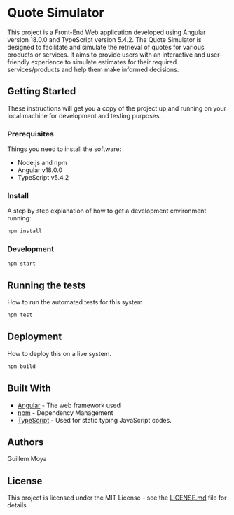 # Quote Simulator

This project is a Front-End Web application developed using Angular version 18.0.0 and TypeScript version 5.4.2. The Quote Simulator is designed to facilitate and simulate the retrieval of quotes for various products or services. It aims to provide users with an interactive and user-friendly experience to simulate estimates for their required services/products and help them make informed decisions.

## Getting Started

These instructions will get you a copy of the project up and running on your local machine for development and testing purposes.

### Prerequisites

Things you need to install the software:

- Node.js and npm
- Angular v18.0.0
- TypeScript v5.4.2

### Install

A step by step explanation of how to get a development environment running:

```bash
npm install
```

### Development

```bash
npm start
```

## Running the tests

How to run the automated tests for this system

```bash
npm test
```

## Deployment

How to deploy this on a live system.

```bash
npm build
```

## Built With

- [Angular](https://angular.io/) - The web framework used
- [npm](https://www.npmjs.com/) - Dependency Management
- [TypeScript](https://www.typescriptlang.org/) - Used for static typing JavaScript codes.

## Authors

Guillem Moya

## License

This project is licensed under the MIT License - see the [LICENSE.md](LICENSE.md) file for details
